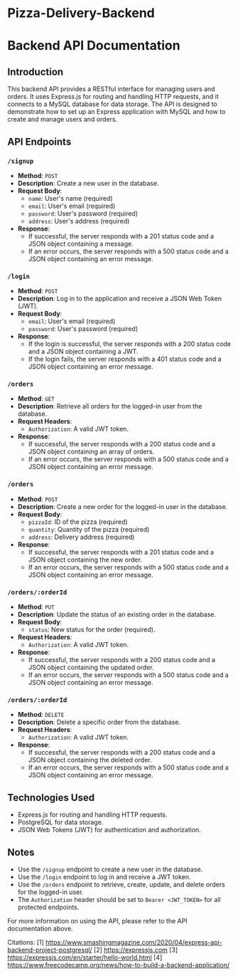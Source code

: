 # Pizza-Delivery-Backend

# Backend API Documentation

## Introduction

This backend API provides a RESTful interface for managing users and orders. It uses Express.js for routing and handling HTTP requests, and it connects to a MySQL database for data storage. The API is designed to demonstrate how to set up an Express application with MySQL and how to create and manage users and orders.

## API Endpoints

### `/signup`

- **Method**: `POST`
- **Description**: Create a new user in the database.
- **Request Body**:
  - `name`: User's name (required)
  - `email`: User's email (required)
  - `password`: User's password (required)
  - `address`: User's address (required)
- **Response**:
  - If successful, the server responds with a 201 status code and a JSON object containing a message.
  - If an error occurs, the server responds with a 500 status code and a JSON object containing an error message.

### `/login`

- **Method**: `POST`
- **Description**: Log in to the application and receive a JSON Web Token (JWT).
- **Request Body**:
  - `email`: User's email (required)
  - `password`: User's password (required)
- **Response**:
  - If the login is successful, the server responds with a 200 status code and a JSON object containing a JWT.
  - If the login fails, the server responds with a 401 status code and a JSON object containing an error message.

### `/orders`

- **Method**: `GET`
- **Description**: Retrieve all orders for the logged-in user from the database.
- **Request Headers**:
  - `Authorization`: A valid JWT token.
- **Response**:
  - If successful, the server responds with a 200 status code and a JSON object containing an array of orders.
  - If an error occurs, the server responds with a 500 status code and a JSON object containing an error message.

### `/orders`

- **Method**: `POST`
- **Description**: Create a new order for the logged-in user in the database.
- **Request Body**:
  - `pizzaId`: ID of the pizza (required)
  - `quantity`: Quantity of the pizza (required)
  - `address`: Delivery address (required)
- **Response**:
  - If successful, the server responds with a 201 status code and a JSON object containing the new order.
  - If an error occurs, the server responds with a 500 status code and a JSON object containing an error message.

### `/orders/:orderId`

- **Method**: `PUT`
- **Description**: Update the status of an existing order in the database.
- **Request Body**:
  - `status`: New status for the order (required).
- **Request Headers**:
  - `Authorization`: A valid JWT token.
- **Response**:
  - If successful, the server responds with a 200 status code and a JSON object containing the updated order.
  - If an error occurs, the server responds with a 500 status code and a JSON object containing an error message.

### `/orders/:orderId`

- **Method**: `DELETE`
- **Description**: Delete a specific order from the database.
- **Request Headers**:
  - `Authorization`: A valid JWT token.
- **Response**:
  - If successful, the server responds with a 200 status code and a JSON object containing the deleted order.
  - If an error occurs, the server responds with a 500 status code and a JSON object containing an error message.

## Technologies Used

- Express.js for routing and handling HTTP requests.
- PostgreSQL for data storage.
- JSON Web Tokens (JWT) for authentication and authorization.

## Notes

- Use the `/signup` endpoint to create a new user in the database.
- Use the `/login` endpoint to log in and receive a JWT token.
- Use the `/orders` endpoint to retrieve, create, update, and delete orders for the logged-in user.
- The `Authorization` header should be set to `Bearer <JWT_TOKEN>` for all protected endpoints.

For more information on using the API, please refer to the API documentation above.

Citations:
[1] https://www.smashingmagazine.com/2020/04/express-api-backend-project-postgresql/
[2] https://expressjs.com
[3] https://expressjs.com/en/starter/hello-world.html
[4] https://www.freecodecamp.org/news/how-to-build-a-backend-application/
